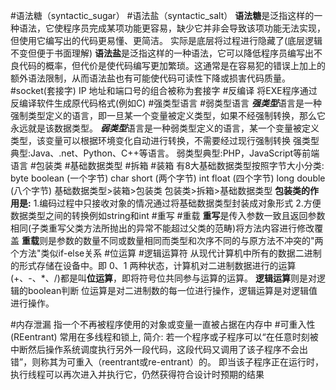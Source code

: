 #语法糖（syntactic_sugar） #语法盐（syntactic_salt）
	**语法糖**是泛指这样的一种语法，它使程序员完成某项功能更容易，缺少它并非会导致该项功能无法实现，但使用它编写出的代码更易懂、更简洁。
	实际是底层将过程进行隐藏了(底层逻辑不变但便于书面理解)
	**语法盐**是泛指这样的一种语法，它可以降低程序员编写出不良代码的概率，但代价是使代码编写更加繁琐。这通常是在容易犯的错误上加上的额外语法限制，从而语法盐也有可能使代码可读性下降或损害代码质量。
#socket(套接字)
	IP 地址和端口号的组合被称为套接字
#反编译
	将EXE程序通过反编译软件生成原代码格式(例如C)
#强类型语言 #弱类型语言
	***强类型***语言是一种强制类型定义的语言，即一旦某一个变量被定义类型，如果不经强制转换，那么它永远就是该数据类型。 
	***弱类型***语言是一种弱类型定义的语言，某一个变量被定义类型，该变量可以根据环境变化自动进行转换，不需要经过现行强制转换
	强类型典型:Java、.net、Python、C++等语言。  弱类型典型:PHP，JavaScript等前端语言
#包装类 #基础数据类型 #拆箱 #装箱
	有8大基础数据类型按照字节大小分类:
	byte  boolean   (一个字节)  char   short  (两个字节) 
	 int float (四个字节)  long  double (八个字节)
	基础数据类型>装箱>包装类    包装类>拆箱>基础数据类型
	**包装类的作用是:**
	1.编码过程中只接收对象的情况通过将基础数据类型封装成对象形式
	2.方便数据类型之间的转换例如string和int
#重写 #重载
	**重写**是传入参数一致且返回参数相同(子类重写父类方法所抛出的异常不能超过父类的范畴)将方法内容进行修改覆盖
	**重载**则是参数的数量不同或数量相同而类型和次序不同的与原方法不冲突的"两个方法"类似if-else关系
#位运算 #逻辑运算符
	从现代计算机中所有的数据二进制的形式存储在设备中。即 0、1 两种状态，计算机对二进制数据进行的运算(+、-、*、/)都是叫**位运算**，即将符号位共同参与运算的运算。
	**逻辑运算**则是对逻辑的boolean判断
	位运算是对二进制数的每一位进行操作，逻辑运算是对逻辑值进行操作。

#内存泄漏
	指一个不再被程序使用的对象或变量一直被占据在内存中
#可重入性(REentrant)
	常用在多线程和锁上,
	简介:  若一个程序或子程序可以“在任意时刻被中断然后操作系统调度执行另外一段代码，这段代码又调用了该子程序不会出错”，则称其为可重入（reentrant或re-entrant）的。 即当该子程序正在运行时，执行线程可以再次进入并执行它，仍然获得符合设计时预期的结果


